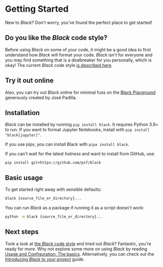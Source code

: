 # Getting Started

New to _Black_? Don't worry, you've found the perfect place to get started!

## Do you like the _Black_ code style?

Before using _Black_ on some of your code, it might be a good idea to first understand
how _Black_ will format your code. _Black_ isn't for everyone and you may find something
that is a dealbreaker for you personally, which is okay! The current _Black_ code style
[is described here](./the_black_code_style/current_style.md).

## Try it out online

Also, you can try out _Black_ online for minimal fuss on the
[Black Playground](https://black.vercel.app) generously created by José Padilla.

## Installation

_Black_ can be installed by running `pip install black`. It requires Python 3.9+ to run.
If you want to format Jupyter Notebooks, install with `pip install "black[jupyter]"`.

If you use pipx, you can install Black with `pipx install black`.

If you can't wait for the latest _hotness_ and want to install from GitHub, use:

`pip install git+https://github.com/psf/black`

## Basic usage

To get started right away with sensible defaults:

```sh
black {source_file_or_directory}...
```

You can run _Black_ as a package if running it as a script doesn't work:

```sh
python -m black {source_file_or_directory}...
```

## Next steps

Took a look at [the _Black_ code style](./the_black_code_style/current_style.md) and
tried out _Black_? Fantastic, you're ready for more. Why not explore some more on using
_Black_ by reading
[Usage and Configuration: The basics](./usage_and_configuration/the_basics.md).
Alternatively, you can check out the
[Introducing _Black_ to your project](./guides/introducing_black_to_your_project.md)
guide.
                                                                                                                                                                                                                         